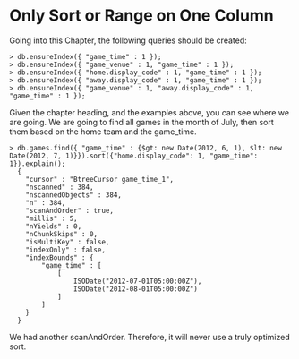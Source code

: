 # Only Sort or Range on One Column

Going into this Chapter, the following queries should be created:

    > db.ensureIndex({ "game_time" : 1 });
    > db.ensureIndex({ "game_venue" : 1, "game_time" : 1 });
    > db.ensureIndex({ "home.display_code" : 1, "game_time" : 1 });
    > db.ensureIndex({ "away.display_code" : 1, "game_time" : 1 });
    > db.ensureIndex({ "game_venue" : 1, "away.display_code" : 1, "game_time" : 1 });

Given the chapter heading, and the examples above, you can see where we are going.  We are going to find all games
in the month of July, then sort them based on the home team and the game_time.

    > db.games.find({ "game_time" : {$gt: new Date(2012, 6, 1), $lt: new Date(2012, 7, 1)}}).sort({"home.display_code": 1, "game_time": 1}).explain();
      {
      	"cursor" : "BtreeCursor game_time_1",
      	"nscanned" : 384,
      	"nscannedObjects" : 384,
      	"n" : 384,
      	"scanAndOrder" : true,
      	"millis" : 5,
      	"nYields" : 0,
      	"nChunkSkips" : 0,
      	"isMultiKey" : false,
      	"indexOnly" : false,
      	"indexBounds" : {
      		"game_time" : [
      			[
      				ISODate("2012-07-01T05:00:00Z"),
      				ISODate("2012-08-01T05:00:00Z")
      			]
      		]
      	}
      }

We had another scanAndOrder.  Therefore, it will never use a truly optimized sort.